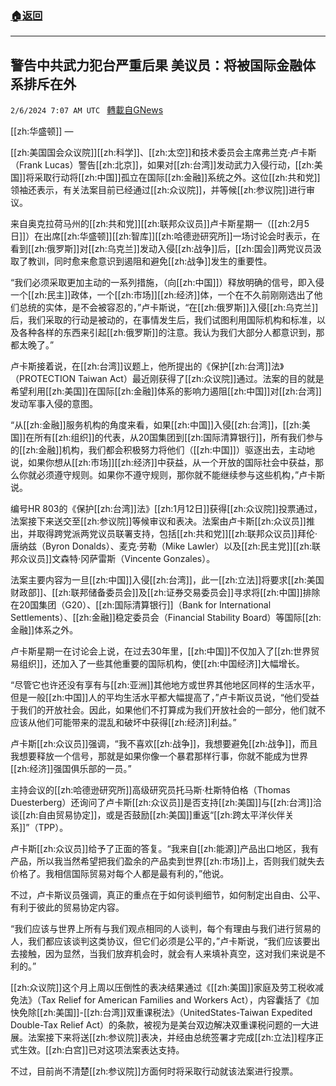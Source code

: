 ###  [:house:返回](README.md)
---


## 警告中共武力犯台严重后果 美议员：将被国际金融体系排斥在外
`2/6/2024 7:07 AM UTC ` [轉載自GNews](https://gnews.org/articles/2284550)

[[zh:华盛顿]] — 

[[zh:美国国会众议院]][[zh:科学]]、[[zh:太空]]和技术委员会主席弗兰克·卢卡斯（Frank Lucas）警告[[zh:北京]]，如果对[[zh:台湾]]发动武力入侵行动，[[zh:美国]]将采取行动将[[zh:中国]]孤立在国际[[zh:金融]]系统之外。这位[[zh:共和党]]领袖还表示，有关法案目前已经通过[[zh:众议院]]，并等候[[zh:参议院]]进行审议。

来自奥克拉荷马州的[[zh:共和党]][[zh:联邦众议员]]卢卡斯星期一（[[zh:2月5日]]）在出席[[zh:华盛顿]][[zh:智库]][[zh:哈德逊研究所]]一场讨论会时表示，在看到[[zh:俄罗斯]]对[[zh:乌克兰]]发动入侵[[zh:战争]]后，[[zh:国会]]两党议员汲取了教训，同时愈来愈意识到遏阻和避免[[zh:战争]]发生的重要性。

“我们必须采取更加主动的一系列措施，（向[[zh:中国]]）释放明确的信号，即入侵一个[[zh:民主]]政体，一个[[zh:市场]][[zh:经济]]体，一个在不久前刚刚选出了他们总统的实体，是不会被容忍的，”卢卡斯说，“在[[zh:俄罗斯]]入侵[[zh:乌克兰]]后，我们采取的行动是被动的，在事情发生后，我们试图利用国际机构和标准，以及各种各样的东西来引起[[zh:俄罗斯]]的注意。我认为我们大部分人都意识到，那都太晚了。”

卢卡斯接着说，在[[zh:台湾]]议题上，他所提出的《保护[[zh:台湾]]法》（PROTECTION Taiwan Act）最近刚获得了[[zh:众议院]]通过。法案的目的就是希望利用[[zh:美国]]在国际[[zh:金融]]体系的影响力遏阻[[zh:中国]]对[[zh:台湾]]发动军事入侵的意图。

“从[[zh:金融]]服务机构的角度来看，如果[[zh:中国]]入侵[[zh:台湾]]，[[zh:美国]]在所有[[zh:组织]]的代表，从20国集团到[[zh:国际清算银行]]，所有我们参与的[[zh:金融]]机构，我们都会积极努力将他们（[[zh:中国]]）驱逐出去，主动地说，如果你想从[[zh:市场]][[zh:经济]]中获益，从一个开放的国际社会中获益，那么你就必须遵守规则。如果你不遵守规则，那你就不能继续参与这些机构，”卢卡斯说。

编号HR 803的《保护[[zh:台湾]]法》[[zh:1月12日]]获得[[zh:众议院]]投票通过，法案接下来送交至[[zh:参议院]]等候审议和表决。法案由卢卡斯[[zh:众议员]]推出，并取得跨党派两党议员联署支持，包括[[zh:共和党]][[zh:联邦众议员]]拜伦·唐纳兹（Byron Donalds）、麦克·劳勒（Mike Lawler）以及[[zh:民主党]][[zh:联邦众议员]]文森特·冈萨雷斯（Vincente Gonzales）。

法案主要内容为一旦[[zh:中国]]入侵[[zh:台湾]]，此一[[zh:立法]]将要求[[zh:美国财政部]]、[[zh:联邦储备委员会]]及[[zh:证券交易委员会]]寻求将[[zh:中国]]排除在20国集团（G20）、[[zh:国际清算银行]]（Bank for International Settlements）、[[zh:金融]]稳定委员会（Financial Stability Board）等国际[[zh:金融]]体系之外。

卢卡斯星期一在讨论会上说，在过去30年里，[[zh:中国]]不仅加入了[[zh:世界贸易组织]]，还加入了一些其他重要的国际机构，使[[zh:中国经济]]大幅增长。

“尽管它也许还没有享有与[[zh:亚洲]]其他地方或世界其他地区同样的生活水平，但是一般[[zh:中国]]人的平均生活水平都大幅提高了，”卢卡斯议员说，“他们受益于我们的开放社会。因此，如果他们不打算成为我们开放社会的一部分，他们就不应该从他们可能带来的混乱和破坏中获得[[zh:经济]]利益。”

卢卡斯[[zh:众议员]]强调，“我不喜欢[[zh:战争]]，我想要避免[[zh:战争]]，而且我想要释放一个信号，那就是如果你像一个暴君那样行事，你就不能成为世界[[zh:经济]]强国俱乐部的一员。”

主持会议的[[zh:哈德逊研究所]]高级研究员托马斯·杜斯特伯格（Thomas Duesterberg）还询问了卢卡斯[[zh:众议员]]是否支持[[zh:美国]]与[[zh:台湾]]洽谈[[zh:自由贸易协定]]，或是否鼓励[[zh:美国]]重返“[[zh:跨太平洋伙伴关系]]”（TPP）。

卢卡斯[[zh:众议员]]给予了正面的答复。“我来自[[zh:能源]]产品出口地区，我有产品，所以我当然希望把我们盈余的产品卖到世界[[zh:市场]]上，否则我们就失去价格了。我相信国际贸易对每个人都是最有利的，”他说。

不过，卢卡斯议员强调，真正的重点在于如何谈判细节，如何制定出自由、公平、有利于彼此的贸易协定内容。

“我们应该与世界上所有与我们观点相同的人谈判，每个有理由与我们进行贸易的人，我们都应该谈判这类协议，但它们必须是公平的，”卢卡斯说，“我们应该要出去接触，因为显然，当我们放弃机会时，就会有人来填补真空，这对我们来说是不利的。”

[[zh:众议院]]这个月上周以压倒性的表决结果通过《[[zh:美国]]家庭及劳工税收减免法》（Tax Relief for American Families and Workers Act），内容囊括了《加快免除[[zh:美国]]-[[zh:台湾]]双重课税法》（UnitedStates-Taiwan Expedited Double-Tax Relief Act）的条款，被视为是美台双边解决双重课税问题的一大进展。法案接下来将送[[zh:参议院]]表决，并经由总统签署才完成[[zh:立法]]程序正式生效。[[zh:白宫]]已对这项法案表达支持。

不过，目前尚不清楚[[zh:参议院]]方面何时将采取行动就该法案进行投票。
